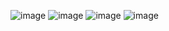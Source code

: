 ![image](https://github.com/Pankaj-krCP/LMS/assets/81906340/cae58b89-989b-4baa-929f-4777a11bac50)
![image](https://github.com/Pankaj-krCP/LMS/assets/81906340/0aa503c5-8dbf-474b-b3ab-580bae96c416)
![image](https://github.com/Pankaj-krCP/LMS/assets/81906340/050b89b5-7a3a-4c55-9092-e0775fc8b160)
![image](https://github.com/Pankaj-krCP/LMS/assets/81906340/3a074643-0c4b-45e4-ba10-2d92c030037a)

